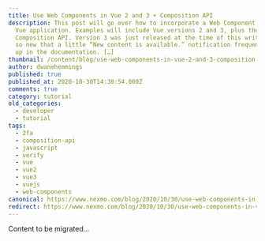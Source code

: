 ```yaml
---
title: Use Web Components in Vue 2 and 3 + Composition API
description: This post will go over how to incorporate a Web Component into a
  Vue application. Examples will include Vue versions 2 and 3, plus the
  Composition API. Version 3 was just released at the time of this writing. It’s
  so new that a little “New content is available.” notification frequently pops
  up in the documentation. […]
thumbnail: /content/blog/use-web-components-in-vue-2-and-3-composition-api-dr/Blog_WebComponents_Vue_1200x600-1.png
author: dwanehemmings
published: true
published_at: 2020-10-30T14:30:54.000Z
comments: true
category: tutorial
old_categories:
  - developer
  - tutorial
tags:
  - 2fa
  - composition-api
  - javascript
  - verify
  - vue
  - vue2
  - vue3
  - vuejs
  - web-components
canonical: https://www.nexmo.com/blog/2020/10/30/use-web-components-in-vue-2-and-3-composition-api-dr
redirect: https://www.nexmo.com/blog/2020/10/30/use-web-components-in-vue-2-and-3-composition-api-dr
---
```


Content to be migrated...